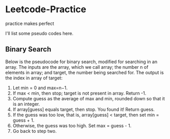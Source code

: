 # Leetcode-Practice
practice makes perfect

I'll list some pseudo codes here.

## Binary Search
Below is the pseudocode for binary search, modified for searching in an array. The inputs are the array, which we call array; the number n of elements in array; and target, the number being searched for. The output is the index in array of target:

1. Let min = 0 and max=n−1.
2. If max < min, then stop; target is not present in array. Return -1.
3. Compute guess as the average of max and min, rounded down so that it is an integer.
4. If array[guess] equals target, then stop. You found it! Return guess.
5. If the guess was too low, that is, array[guess] < target, then set min = guess + 1.
6. Otherwise, the guess was too high. Set max = guess - 1.
7. Go back to step two.
